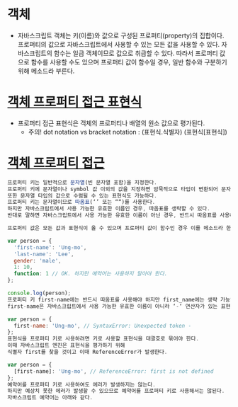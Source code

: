 # 객체
* 자바스크립트 객체는 키(이름)와 값으로 구성된 프로퍼티(property)의 집합이다. 프로퍼티의 값으로 자바스크립트에서 사용할 수 있는 모든 값을 사용할 수 있다. 자바스크립트의 함수는 일급 객체이므로 값으로 취급할 수 있다. 따라서 프로퍼티 값으로 함수를 사용할 수도 있으며 프로퍼티 값이 함수일 경우, 일반 함수와 구분하기 위해 메소드라 부른다.

# [객체 프로퍼티 접근 표현식](https://medium.com/@wainy254/javascript-%ED%91%9C%ED%98%84%EC%8B%9D-expression-68dd56dddabb)
* 프로퍼티 접근 표현식은 객체의 프로퍼티나 배열의 원소 값으로 평가된다.
  * 주의! dot notation vs bracket notation : (표현식.식별자) (표현식[표현식])


# [객체 프로퍼티 접근](https://poiemaweb.com/js-object)
```javascript
프로퍼티 키는 일반적으로 문자열(빈 문자열 포함)을 지정한다. 
프로퍼티 키에 문자열이나 symbol 값 이외의 값을 지정하면 암묵적으로 타입이 변환되어 문자열이 된다. 
또한 문자열 타입의 값으로 수렴될 수 있는 표현식도 가능하다. 
프로퍼티 키는 문자열이므로 따옴표(‘’ 또는 ““)를 사용한다. 
하지만 자바스크립트에서 사용 가능한 유효한 이름인 경우, 따옴표를 생략할 수 있다. 
반대로 말하면 자바스크립트에서 사용 가능한 유효한 이름이 아닌 경우, 반드시 따옴표를 사용하여야 한다.

프로퍼티 값은 모든 값과 표현식이 올 수 있으며 프로퍼티 값이 함수인 경우 이를 메소드라 한다.

var person = {
  'first-name': 'Ung-mo',
  'last-name': 'Lee',
  gender: 'male',
  1: 10,
  function: 1 // OK. 하지만 예약어는 사용하지 말아야 한다.
};

console.log(person);
프로퍼티 키 first-name에는 반드시 따옴표를 사용해야 하지만 first_name에는 생략 가능하다. 
first-name은 자바스크립트에서 사용 가능한 유효한 이름이 아니라 ‘-‘ 연산자가 있는 표현식이기 때문이다.

var person = {
  first-name: 'Ung-mo', // SyntaxError: Unexpected token -
};
표현식을 프로퍼티 키로 사용하려면 키로 사용할 표현식을 대괄호로 묶어야 한다. 
이때 자바스크립트 엔진은 표현식을 평가하기 위해 
식별자 first를 찾을 것이고 이때 ReferenceError가 발생한다.

var person = {
  [first-name]: 'Ung-mo', // ReferenceError: first is not defined
};
예약어를 프로퍼티 키로 사용하여도 에러가 발생하지는 않는다. 
하지만 예상치 못한 에러가 발생할 수 있으므로 예약어를 프로퍼티 키로 사용해서는 않된다. 
자바스크립트 예약어는 아래와 같다.
```
